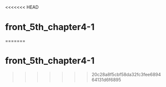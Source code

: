 <<<<<<< HEAD
# front_5th_chapter4-1
=======
# front_5th_chapter4-1
>>>>>>> 20c28a8f5cbf58da32fc3fee689464131d6f6895
